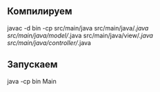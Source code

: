 ## Компилируем
javac -d bin -cp src/main/java src/main/java/*.java src/main/java/model/*.java src/main/java/view/*.java src/main/java/controller/*.java
## Запускаем
java -cp bin Main
